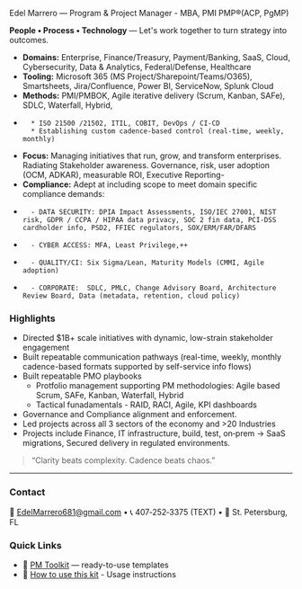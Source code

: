 <!--
[README.md](https://github.com/user-attachments/files/22415854/README.md)## Hi there 👋
[Uploading # 
-->
Edel Marrero — Program & Project Manager - MBA, PMI PMP®(ACP, PgMP)

**People • Process • Technology** — Let's work together to turn strategy into outcomes.
- **Domains:** Enterprise, Finance/Treasury, Payment/Banking, SaaS, Cloud, Cybersecurity, Data & Analytics, Federal/Defense, Healthcare
- **Tooling:** Microsoft 365 (MS Project/Sharepoint/Teams/O365), Smartsheets, Jira/Confluence, Power BI, ServiceNow, Splunk Cloud 
- **Methods:** PMI/PMBOK, Agile iterative delivery (Scrum, Kanban, SAFe), SDLC, Waterfall, Hybrid,
- 		* ISO 21500 /21502, ITIL, COBIT, DevOps / CI-CD
		* Establishing custom cadence-based control (real-time, weekly, monthly)
- **Focus:** Managing initiatives that run, grow, and transform enterprises. Radiating Stakeholder awareness. Governance, risk, user adoption (OCM, ADKAR), measurable ROI, Executive Reporting-
- **Compliance:** Adept at including scope to meet domain specific compliance demands:
-		- DATA SECURITY: DPIA Impact Assessments, ISO/IEC 27001, NIST risk, GDPR / CCPA / HIPAA data privacy, SOC 2 fin data, PCI-DSS cardholder info, PSD2, FFIEC regulators, SOX/ERM/FAR/DFARS
-		- CYBER ACCESS: MFA, Least Privilege,++
-		- QUALITY/CI: Six Sigma/Lean, Maturity Models (CMMI, Agile adoption)
-		- CORPORATE:  SDLC, PMLC, Change Advisory Board, Architecture Review Board, Data (metadata, retention, cloud policy) 

### Highlights
- Directed $1B+ scale initiatives with dynamic, low-strain stakeholder engagement
- Built repeatable communication pathways (real-time, weekly, monthly cadence-based formats supported by self-service info flows)
- Built repeatable PMO playbooks
	- Protfolio management supporting PM methodologies: Agile based Scrum, SAFe, Kanban, Waterfall, Hybrid
 	- Tactical funadamentals - RAID, RACI, Agile, KPI dashboards
- Governance and Compliance alignment and enforcement.
- Led projects across all 3 sectors of the economy and >20 Industries
- Projects include Finance, IT infrastructure, build, test, on‑prem → SaaS migrations, Secured delivery in regulated environments.

> “Clarity beats complexity. Cadence beats chaos.”

---

### Contact
📧 EdelMarrero681@gmail.com • 📞 407‑252‑3375 (TEXT) • 📍 St. Petersburg, FL

### Quick Links
- 🧰 [PM Toolkit](https://github.com/GitEdel/pm-toolkit) — ready-to-use templates
- 🧭 [How to use this kit](https://github.com/GitEdel/pm-toolkit/tree/main/07-HowTo) - Usage instructions

<!-- Hello Edel, you have this readme file on your HP laptop - C:\Users\Enterprise\Documents\00 ADMIN\00 GitEdel\PM_GitHub_Starter_Kit\00-Profile-README

**GitEdel/GitEdel** is a ✨ _special_ ✨ repository because its `README.md` (this file) appears on your GitHub profile.

Here are some ideas to get you started:

- 🔭 I’m currently working on ...
- 🌱 I’m currently learning ...
- 👯 I’m looking to collaborate on ...
- 🤔 I’m looking for help with ...
- 💬 Ask me about ...
- 📫 How to reach me: ...
- 😄 Pronouns: ...
- ⚡ Fun fact: ...
-->
